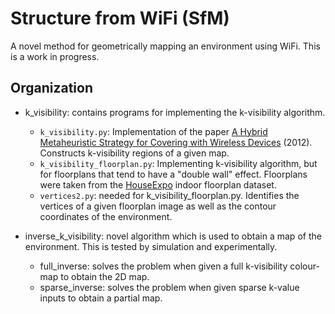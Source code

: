 # Structure from WiFi (SfM)
A novel method for geometrically mapping an environment using WiFi. This is a work in progress. 

## Organization
* k_visibility: contains programs for implementing the k-visibility algorithm.
   * `k_visibility.py`: Implementation of the paper [A Hybrid Metaheuristic Strategy for Covering with Wireless Devices](http://www.jucs.org/jucs_18_14/a_hybrid_metaheuristic_strategy/jucs_18_14_1906_1932_bajuelos.pdf)  (2012). Constructs k-visibility regions of a given map.
   * `k_visibility_floorplan.py`: Implementing k-visibility algorithm, but for floorplans that tend to have a "double wall" effect. Floorplans were taken from the [HouseExpo](https://github.com/TeaganLi/HouseExpo) indoor floorplan dataset.
   * `vertices2.py`: needed for k_visibility_floorplan.py. Identifies the vertices of a given floorplan image as well as the contour coordinates of the environment.
   
* inverse_k_visibility: novel algorithm which is used to obtain a map of the environment. This is tested by simulation and experimentally.
  * full_inverse: solves the problem when given a full k-visibility colour-map to obtain the 2D map. 
  * sparse_inverse: solves the problem when given sparse k-value inputs to obtain a partial map. 

